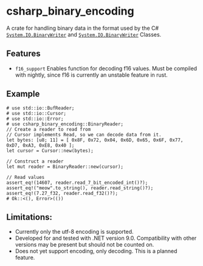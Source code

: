 # csharp_binary_encoding
A crate for handling binary data in the format used by the C# [`System.IO.BinaryWriter`] and [`System.IO.BinaryWriter`] Classes.
## Features
- `f16_support` Enables function for decoding f16 values. Must be compiled with nightly, since f16 is currently an unstable feature in rust.
## Example
```
# use std::io::BufReader;
# use std::io::Cursor;
# use std::io::Error;
# use csharp_binary_encoding::BinaryReader;
// Create a reader to read from
// Cursor implements Read, so we can decode data from it.
let bytes: [u8; 11] = [ 0x8F, 0x72, 0x04, 0x6D, 0x65, 0x6F, 0x77, 0xD7, 0xA3, 0xE8, 0x40 ];
let cursor = Cursor::new(bytes);

// Construct a reader
let mut reader = BinaryReader::new(cursor);

// Read values
assert_eq!(14607, reader.read_7_bit_encoded_int()?);
assert_eq!("meow".to_string(), reader.read_string()?);
assert_eq!(7.27_f32, reader.read_f32()?);
# Ok::<(), Error>(())
```

## Limitations:
- Currently only the utf-8 encoding is supported.
- Developed for and tested with .NET version 9.0. Compatibility with other versions may be
  present but should not be counted on.
- Does not yet support encoding, only decoding.  This is a planned feature.

[`System.IO.BinaryWriter`]: <https://learn.microsoft.com/en-us/dotnet/api/system.io.binarywriter>
[`System.IO.BinaryReader`]: <https://learn.microsoft.com/en-us/dotnet/api/system.io.binaryreader>
